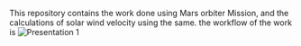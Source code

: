 This repository contains the work done using Mars orbiter Mission, and the calculations of solar wind velocity using the same. the workflow of the work is
![Presentation 1](https://user-images.githubusercontent.com/98839532/194517352-fe9a68dc-1020-411b-a106-8ce30e39c2fa.svg)
